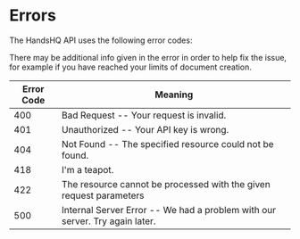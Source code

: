 # Errors

The HandsHQ API uses the following error codes:

There may be additional info given in the error in order to help fix the issue, for example if you have reached your limits of document creation.

Error Code | Meaning
---------- | -------
400 | Bad Request -- Your request is invalid.
401 | Unauthorized -- Your API key is wrong.
404 | Not Found -- The specified resource could not be found.
418 | I'm a teapot.
422 | The resource cannot be processed with the given request parameters
500 | Internal Server Error -- We had a problem with our server. Try again later.
